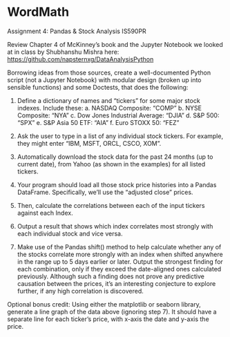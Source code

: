 # WordMath

Assignment 4: Pandas & Stock Analysis IS590PR

Review Chapter 4 of McKinney’s book and the Jupyter Notebook we looked at in class by Shubhanshu Mishra here: https://github.com/napsternxg/DataAnalysisPython

Borrowing ideas from those sources, create a well-documented Python script (not a Jupyter Notebook) with modular design (broken up into sensible functions) and some Doctests, that does the following:

1. Define a dictionary of names and “tickers” for some major stock indexes. Include these: a. NASDAQ Composite: “COMP” b. NYSE Composite: “NYA” c. Dow Jones Industrial Average: “DJIA” d. S&P 500: “SPX” e. S&P Asia 50 ETF: “AIA” f. Euro STOXX 50: “FEZ”

2. Ask the user to type in a list of any individual stock tickers. For example, they might enter “IBM, MSFT, ORCL, CSCO, XOM”.

3. Automatically download the stock data for the past 24 months (up to current date), from Yahoo (as shown in the examples) for all listed tickers.

4. Your program should load all those stock price histories into a Pandas DataFrame. Specifically, we’ll use the “adjusted close” prices.

5. Then, calculate the correlations between each of the input tickers against each Index. 

6. Output a result that shows which index correlates most strongly with each individual stock and vice versa.

7. Make use of the Pandas shift() method to help calculate whether any of the stocks correlate more strongly with an index when shifted anywhere in the range up to 5 days earlier or later. Output the strongest finding for each combination, only if they exceed the date-aligned ones calculated previously. Although such a finding does not prove any predictive causation between the prices, it’s an interesting conjecture to explore further, if any high correlation is discovered.

Optional bonus credit: Using either the matplotlib or seaborn library, generate a line graph of the data above (ignoring step 7). It should have a separate line for each ticker’s price, with x-axis the date and y-axis the price.
